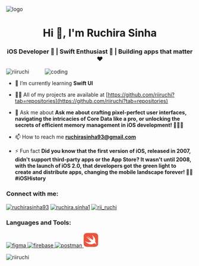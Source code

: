 ![logo](https://godigiworld.com/wp-content/uploads/2021/04/iOS_App.gif)
<h1 align="center">Hi 👋, I'm Ruchira Sinha</h1>
<h3 align="center">iOS Developer 📱 | Swift Enthusiast 🚀 | Building apps that matter ❤️</h3>
<img align="right" alt="coding" width="400" src="https://d540vms5r2s2d.cloudfront.net/mad/uploads/mad_blog_5d8c6c86cdb001569483910.gif">
<p align="left"> <img src="https://komarev.com/ghpvc/?username=riiruchi&label=Profile%20views&color=0e75b6&style=flat" alt="riiruchi" /> </p>

- 🌱 I’m currently learning **Swift UI**

- 👨‍💻 All of my projects are available at [https://github.com/riiruchi?tab=repositories](https://github.com/riiruchi?tab=repositories)

- 💬 Ask me about **Ask me about crafting pixel-perfect user interfaces, navigating the intricacies of Core Data like a pro, or unlocking the secrets of efficient memory management in iOS development! 📱💡🚀**

- 📫 How to reach me **ruchirasinha93@gmail.com**

- ⚡ Fun fact **Did you know that the first version of iOS, released in 2007, didn't support third-party apps or the App Store? It wasn't until 2008, with the launch of iOS 2.0, that developers got the green light to create and distribute apps, changing the mobile landscape forever! 📱✨ #iOSHistory**

<h3 align="left">Connect with me:</h3>
<p align="left">
<a href="https://linkedin.com/in/ruchirasinha93" target="blank"><img align="center" src="https://raw.githubusercontent.com/rahuldkjain/github-profile-readme-generator/master/src/images/icons/Social/linked-in-alt.svg" alt="ruchirasinha93" height="30" width="40" /></a>
<a href="https://fb.com/ruchira.sinha1" target="blank"><img align="center" src="https://raw.githubusercontent.com/rahuldkjain/github-profile-readme-generator/master/src/images/icons/Social/facebook.svg" alt="ruchira.sinha1" height="30" width="40" /></a>
<a href="https://instagram.com/rii_ruchi" target="blank"><img align="center" src="https://raw.githubusercontent.com/rahuldkjain/github-profile-readme-generator/master/src/images/icons/Social/instagram.svg" alt="rii_ruchi" height="30" width="40" /></a>
</p>

<h3 align="left">Languages and Tools:</h3>
<p align="left"><a href="https://www.figma.com/" target="_blank" rel="noreferrer"> <img src="https://www.vectorlogo.zone/logos/figma/figma-icon.svg" alt="figma" width="40" height="40"/> </a> <a href="https://firebase.google.com/" target="_blank" rel="noreferrer"> <img src="https://www.vectorlogo.zone/logos/firebase/firebase-icon.svg" alt="firebase" width="40" height="40"/> </a> <a href="https://postman.com" target="_blank" rel="noreferrer"> <img src="https://www.vectorlogo.zone/logos/getpostman/getpostman-icon.svg" alt="postman" width="40" height="40"/> </a> <a href="https://developer.apple.com/swift/" target="_blank" rel="noreferrer"> <img src="https://raw.githubusercontent.com/devicons/devicon/master/icons/swift/swift-original.svg" alt="swift" width="40" height="40"/> </a> </p>

<p><img align="center" src="https://github-readme-stats.vercel.app/api/top-langs?username=riiruchi&show_icons=true&locale=en&layout=compact" alt="riiruchi" /></p>
